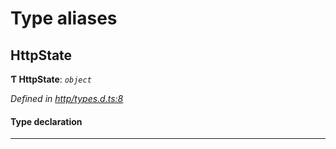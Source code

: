 

# Type aliases

<a id="httpstate"></a>

##  HttpState

**Ƭ HttpState**: *`object`*

*Defined in [http/types.d.ts:8](https://github.com/polkadot-js/api/blob/e96ed94/packages/api-provider/src/http/types.d.ts#L8)*

#### Type declaration

___

